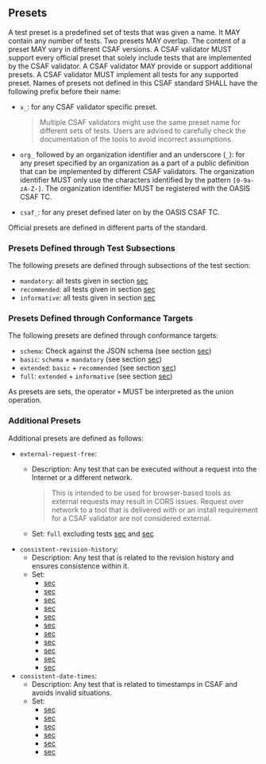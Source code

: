 ## Presets

A test preset is a predefined set of tests that was given a name.
It MAY contain any number of tests.
Two presets MAY overlap.
The content of a preset MAY vary in different CSAF versions.
A CSAF validator MUST support every official preset that solely include tests that are implemented by the CSAF validator.
A CSAF validator MAY provide or support additional presets.
A CSAF validator MUST implement all tests for any supported preset.
Names of presets not defined in this CSAF standard SHALL have the following prefix before their name:

- `x_`: for any CSAF validator specific preset.

  > Multiple CSAF validators might use the same preset name for different sets of tests.
  > Users are advised to carefully check the documentation of the tools to avoid incorrect assumptions.

- `org_` followed by an organization identifier and an underscore (`_`): for any preset specified by an organization as a part of a public definition
  that can be implemented by different CSAF validators.
  The organization identifier MUST only use the characters identified by the pattern `[0-9a-zA-Z-]`.
  The organization identifier MUST be registered with the OASIS CSAF TC.
- `csaf_`: for any preset defined later on by the OASIS CSAF TC.

Official presets are defined in different parts of the standard.

### Presets Defined through Test Subsections

The following presets are defined through subsections of the test section:

- `mandatory`: all tests given in section [sec](#mandatory-tests)
- `recommended`: all tests given in section [sec](#recommended-tests)
- `informative`: all tests given in section [sec](#informative-tests)

### Presets Defined through Conformance Targets

The following presets are defined through conformance targets:

- `schema`: Check against the JSON schema (see section [sec](#conformance-clause-14-csaf-basic-validator))
- `basic`: `schema` + `mandatory` (see section [sec](#conformance-clause-14-csaf-basic-validator))
- `extended`: `basic` + `recommended` (see section [sec](#conformance-clause-15-csaf-extended-validator))
- `full`: `extended` + `informative` (see section [sec](#conformance-clause-16-csaf-full-validator))

As presets are sets, the operator `+` MUST be interpreted as the union operation.

### Additional Presets

Additional presets are defined as follows:

- `external-request-free`:
  - Description: Any test that can be executed without a request into the Internet or a different network.

    > This is intended to be used for browser-based tools as external requests may result in CORS issues.
    > Request over network to a tool that is delivered with or an install requirement for a CSAF validator are not considered external.

  - Set: `full` excluding tests [sec](#use-of-non-self-referencing-urls-failing-to-resolve)
    and [sec](#use-of-self-referencing-urls-failing-to-resolve)
- `consistent-revision-history`:
  - Description: Any test that is related to the revision history and ensures consistence within it.
  - Set:
    - [sec](#sorted-revision-history)
    - [sec](#released-revision-history)
    - [sec](#revision-history-entries-for-pre-release-versions)
    - [sec](#missing-item-in-revision-history)
    - [sec](#multiple-definition-in-revision-history)
    - [sec](#mandatory-tests--date-and-time)
    - [sec](#build-metadata-in-revision-history)
    - [sec](#older-initial-release-date-than-revision-history)
    - [sec](#older-current-release-date-than-revision-history)
    - [sec](#same-timestamps-in-revision-history)
    - [sec](#disclosure-date-newer-than-revision-history)
- `consistent-date-times`:
  - Description: Any test that is related to timestamps in CSAF and avoids invalid situations.
  - Set:
    - [sec](#mandatory-tests--date-and-time)
    - [sec](#inconsistent-disclosure-date)
    - [sec](#inconsistent-ssvc-timestamp)
    - [sec](#inconsistent-epss-timestamp)
    - [sec](#inconsistent-first-known-exploitation-dates)
    - [sec](#inconsistent-exploitation-date)

